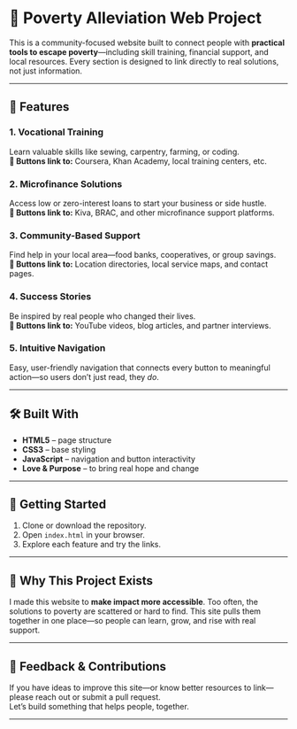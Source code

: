 # 🌱 Poverty Alleviation Web Project

This is a community-focused website built to connect people with **practical tools to escape poverty**—including skill training, financial support, and local resources. Every section is designed to link directly to real solutions, not just information.

---

## 📌 Features

### 1. Vocational Training
Learn valuable skills like sewing, carpentry, farming, or coding.  
**🔗 Buttons link to:** Coursera, Khan Academy, local training centers, etc.

### 2. Microfinance Solutions  
Access low or zero-interest loans to start your business or side hustle.  
**🔗 Buttons link to:** Kiva, BRAC, and other microfinance support platforms.

### 3. Community-Based Support  
Find help in your local area—food banks, cooperatives, or group savings.  
**🔗 Buttons link to:** Location directories, local service maps, and contact pages.

### 4. Success Stories  
Be inspired by real people who changed their lives.  
**🔗 Buttons link to:** YouTube videos, blog articles, and partner interviews.

### 5. Intuitive Navigation  
Easy, user-friendly navigation that connects every button to meaningful action—so users don’t just read, they *do*.

---

## 🛠️ Built With

- **HTML5** – page structure
- **CSS3** – base styling
- **JavaScript** – navigation and button interactivity
- **Love & Purpose** – to bring real hope and change

---

## 🚀 Getting Started

1. Clone or download the repository.
2. Open `index.html` in your browser.
3. Explore each feature and try the links.

---

## 🤝 Why This Project Exists

I made this website to **make impact more accessible**. Too often, the solutions to poverty are scattered or hard to find. This site pulls them together in one place—so people can learn, grow, and rise with real support.

---

## 📩 Feedback & Contributions

If you have ideas to improve this site—or know better resources to link—please reach out or submit a pull request.  
Let’s build something that helps people, together.

---

